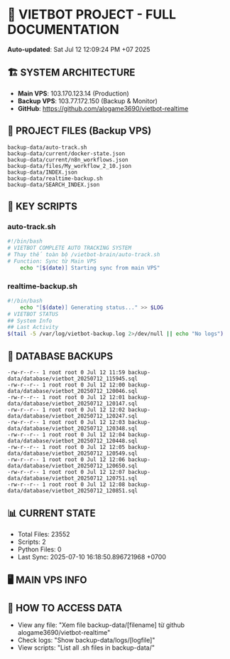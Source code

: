 # 🤖 VIETBOT PROJECT - FULL DOCUMENTATION
**Auto-updated**: Sat Jul 12 12:09:24 PM +07 2025

## 🏗️ SYSTEM ARCHITECTURE
- **Main VPS**: 103.170.123.14 (Production)
- **Backup VPS**: 103.77.172.150 (Backup & Monitor)
- **GitHub**: https://github.com/alogame3690/vietbot-realtime

## 📁 PROJECT FILES (Backup VPS)
```
backup-data/auto-track.sh
backup-data/current/docker-state.json
backup-data/current/n8n_workflows.json
backup-data/files/My_workflow_2_10.json
backup-data/INDEX.json
backup-data/realtime-backup.sh
backup-data/SEARCH_INDEX.json
```

## 🔧 KEY SCRIPTS
### auto-track.sh
```bash
#!/bin/bash
# VIETBOT COMPLETE AUTO TRACKING SYSTEM
# Thay thế toàn bộ /vietbot-brain/auto-track.sh
# Function: Sync từ Main VPS
    echo "[$(date)] Starting sync from main VPS"
```
### realtime-backup.sh
```bash
#!/bin/bash
    echo "[$(date)] Generating status..." >> $LOG
# VIETBOT STATUS
## System Info
## Last Activity
$(tail -5 /var/log/vietbot-backup.log 2>/dev/null || echo "No logs")
```

## 💾 DATABASE BACKUPS
```
-rw-r--r-- 1 root root 0 Jul 12 11:59 backup-data/database/vietbot_20250712_115945.sql
-rw-r--r-- 1 root root 0 Jul 12 12:00 backup-data/database/vietbot_20250712_120046.sql
-rw-r--r-- 1 root root 0 Jul 12 12:01 backup-data/database/vietbot_20250712_120147.sql
-rw-r--r-- 1 root root 0 Jul 12 12:02 backup-data/database/vietbot_20250712_120247.sql
-rw-r--r-- 1 root root 0 Jul 12 12:03 backup-data/database/vietbot_20250712_120348.sql
-rw-r--r-- 1 root root 0 Jul 12 12:04 backup-data/database/vietbot_20250712_120448.sql
-rw-r--r-- 1 root root 0 Jul 12 12:05 backup-data/database/vietbot_20250712_120549.sql
-rw-r--r-- 1 root root 0 Jul 12 12:06 backup-data/database/vietbot_20250712_120650.sql
-rw-r--r-- 1 root root 0 Jul 12 12:07 backup-data/database/vietbot_20250712_120751.sql
-rw-r--r-- 1 root root 0 Jul 12 12:08 backup-data/database/vietbot_20250712_120851.sql
```

## 📊 CURRENT STATE
- Total Files: 23552
- Scripts: 2
- Python Files: 0
- Last Sync: 2025-07-10 16:18:50.896721968 +0700

## 🖥️ MAIN VPS INFO


## 🚨 HOW TO ACCESS DATA
- View any file: "Xem file backup-data/[filename] từ github alogame3690/vietbot-realtime"
- Check logs: "Show backup-data/logs/[logfile]"
- View scripts: "List all .sh files in backup-data/"
